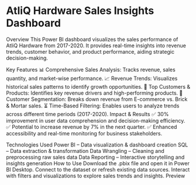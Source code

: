 # AtliQ Hardware Sales Insights Dashboard
Overview
This Power BI dashboard visualizes the sales performance of AtliQ Hardware from 2017-2020. It provides real-time insights into revenue trends, customer behavior, and product performance, aiding strategic decision-making.

Key Features
📊 Comprehensive Sales Analysis: Tracks revenue, sales quantity, and market-wise performance.
📈 Revenue Trends: Visualizes historical sales patterns to identify growth opportunities.
🛒 Top Customers & Products: Identifies key revenue drivers and high-performing products.
🏬 Customer Segmentation: Breaks down revenue from E-commerce vs. Brick & Mortar sales.
⏳ Time-Based Filtering: Enables users to analyze trends across different time periods (2017-2020).
Impact & Results
✅ 30% improvement in user data comprehension and decision-making efficiency.
✅ Potential to increase revenue by 7% in the next quarter.
✅ Enhanced accessibility and real-time monitoring for business stakeholders.

Technologies Used
Power BI – Data visualization & dashboard creation
SQL – Data extraction & transformation
Data Wrangling – Cleaning and preprocessing raw sales data
Data Reporting – Interactive storytelling and insights generation
How to Use
Download the .pbix file and open it in Power BI Desktop.
Connect to the dataset or refresh existing data sources.
Interact with filters and visualizations to explore sales trends and insights.
Preview
